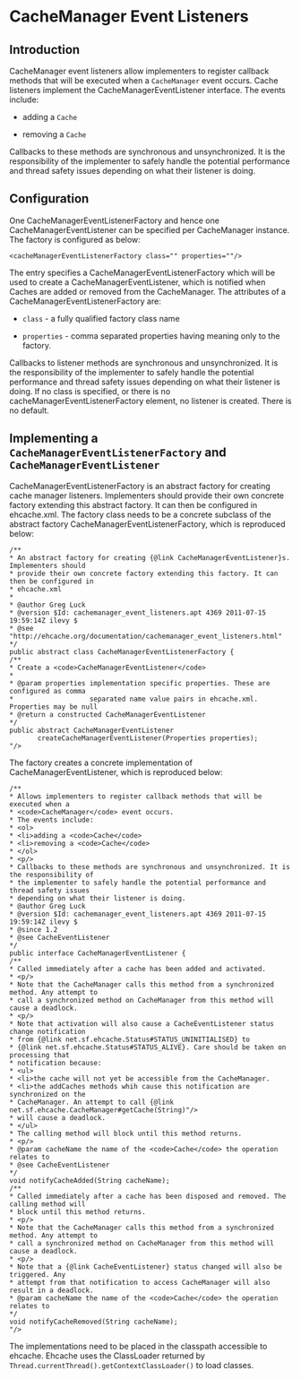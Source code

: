 ---
---
# CacheManager Event Listeners


 


## Introduction

CacheManager event listeners allow implementers to register callback
methods that will be executed when a `CacheManager` event occurs. Cache listeners
implement the CacheManagerEventListener interface.
The events include:

* adding a `Cache`

* removing a `Cache`

Callbacks to these methods are synchronous and unsynchronized. It is
the responsibility of the implementer to safely handle the potential
performance and thread safety issues depending on what their listener
is doing.


## Configuration

One CacheManagerEventListenerFactory and hence one CacheManagerEventListener can be specified per CacheManager instance.
The factory is configured as below:

~~~
<cacheManagerEventListenerFactory class="" properties=""/>
~~~

The entry specifies a CacheManagerEventListenerFactory which will be used to
create a CacheManagerEventListener, which is notified when Caches are
added or removed from the CacheManager.
The attributes of a CacheManagerEventListenerFactory are:

* `class` - a fully qualified factory class name

* `properties` - comma separated properties having meaning only to the factory.

Callbacks to listener methods are synchronous and unsynchronized. It is
the responsibility of the implementer to safely handle the potential
performance and thread safety issues depending on what their listener
is doing.
If no class is specified, or there is no cacheManagerEventListenerFactory element, no listener is created. There
is no default.

## Implementing a `CacheManagerEventListenerFactory` and `CacheManagerEventListener`

CacheManagerEventListenerFactory is an abstract factory for creating
cache manager listeners. Implementers should provide their own concrete
factory extending this abstract factory. It can then be configured in
ehcache.xml.
The factory class needs to be a concrete subclass of the abstract
factory CacheManagerEventListenerFactory, which is reproduced below:

    /**
    * An abstract factory for creating {@link CacheManagerEventListener}s. Implementers should
    * provide their own concrete factory extending this factory. It can then be configured in
    * ehcache.xml
    *
    * @author Greg Luck
    * @version $Id: cachemanager_event_listeners.apt 4369 2011-07-15 19:59:14Z ilevy $
    * @see "http://ehcache.org/documentation/cachemanager_event_listeners.html"
    */
    public abstract class CacheManagerEventListenerFactory {
    /**
    * Create a <code>CacheManagerEventListener</code>
    *
    * @param properties implementation specific properties. These are configured as comma
    *                   separated name value pairs in ehcache.xml. Properties may be null
    * @return a constructed CacheManagerEventListener
    */
    public abstract CacheManagerEventListener
           createCacheManagerEventListener(Properties properties);
    "/>

The factory creates a concrete implementation of CacheManagerEventListener, which is reproduced below:

    /**
    * Allows implementers to register callback methods that will be executed when a
    * <code>CacheManager</code> event occurs.
    * The events include:
    * <ol>
    * <li>adding a <code>Cache</code>
    * <li>removing a <code>Cache</code>
    * </ol>
    * <p/>
    * Callbacks to these methods are synchronous and unsynchronized. It is the responsibility of
    * the implementer to safely handle the potential performance and thread safety issues
    * depending on what their listener is doing.
    * @author Greg Luck
    * @version $Id: cachemanager_event_listeners.apt 4369 2011-07-15 19:59:14Z ilevy $
    * @since 1.2
    * @see CacheEventListener
    */
    public interface CacheManagerEventListener {
    /**
    * Called immediately after a cache has been added and activated.
    * <p/>
    * Note that the CacheManager calls this method from a synchronized method. Any attempt to
    * call a synchronized method on CacheManager from this method will cause a deadlock.
    * <p/>
    * Note that activation will also cause a CacheEventListener status change notification
    * from {@link net.sf.ehcache.Status#STATUS_UNINITIALISED} to
    * {@link net.sf.ehcache.Status#STATUS_ALIVE}. Care should be taken on processing that
    * notification because:
    * <ul>
    * <li>the cache will not yet be accessible from the CacheManager.
    * <li>the addCaches methods whih cause this notification are synchronized on the
    * CacheManager. An attempt to call {@link net.sf.ehcache.CacheManager#getCache(String)"/>
    * will cause a deadlock.
    * </ul>
    * The calling method will block until this method returns.
    * <p/>
    * @param cacheName the name of the <code>Cache</code> the operation relates to
    * @see CacheEventListener
    */
    void notifyCacheAdded(String cacheName);
    /**
    * Called immediately after a cache has been disposed and removed. The calling method will
    * block until this method returns.
    * <p/>
    * Note that the CacheManager calls this method from a synchronized method. Any attempt to
    * call a synchronized method on CacheManager from this method will cause a deadlock.
    * <p/>
    * Note that a {@link CacheEventListener} status changed will also be triggered. Any
    * attempt from that notification to access CacheManager will also result in a deadlock.
    * @param cacheName the name of the <code>Cache</code> the operation relates to
    */
    void notifyCacheRemoved(String cacheName);
    "/>

The implementations need to be placed in the classpath accessible to
ehcache. Ehcache uses the ClassLoader returned by `Thread.currentThread().getContextClassLoader()`
to load classes.
